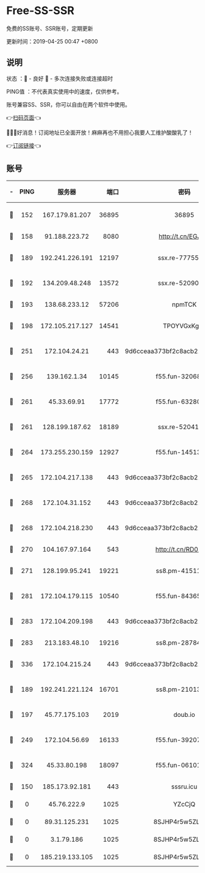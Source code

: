 # Free-SS-SSR

免费的SS账号、SSR账号，定期更新

更新时间：2019-04-25 00:47 +0800

## 说明

状态     ：🙂 - 良好 🙁 - 多次连接失败或连接超时

PING值   ：不代表真实使用中的速度，仅供参考。

账号兼容SS、SSR，你可以自由在两个软件中使用。

👉[扫码页面](https://liesauer.github.io/Free-SS-SSR/)👈

🎉🎉🎉好消息！订阅地址已全面开放！麻麻再也不用担心我要人工维护酸酸乳了！

👉[订阅链接](https://www.liesauer.net/yogurt/subscribe?ACCESS_TOKEN=DAYxR3mMaZAsaqUb)👈

## 账号

|-|PING|服务器|端口|密码|加密方式|区域|
|:----:|:----:|:-----:|-----:|:----:|:----:|:----:|
|🙂|152|167.179.81.207|36895|36895|aes-256-cfb|JP|
|🙂|158|91.188.223.72|8080|http://t.cn/EGJIyrl|rc4-md5|RU|
|🙂|189|192.241.226.191|12197|ssx.re-77755676|aes-256-cfb|US|
|🙂|192|134.209.48.248|13572|ssx.re-52090616|aes-256-cfb|US|
|🙂|193|138.68.233.12|57206|npmTCK|rc4-md5|US|
|🙂|198|172.105.217.127|14541|TPOYVGxKglpi|aes-256-cfb|JP|
|🙂|251|172.104.24.21|443|9d6cceaa373bf2c8acb22e60b6a58be6|aes-256-cfb|US|
|🙂|256|139.162.1.34|10145|f55.fun-32068560|aes-256-cfb|SG|
|🙂|261|45.33.69.91|17772|f55.fun-63280401|aes-256-cfb|US|
|🙂|261|128.199.187.62|18189|ssx.re-52041116|aes-256-cfb|SG|
|🙂|264|173.255.230.159|12927|f55.fun-14513205|aes-256-cfb|US|
|🙂|265|172.104.217.138|443|9d6cceaa373bf2c8acb22e60b6a58be6|aes-256-cfb|US|
|🙂|268|172.104.31.152|443|9d6cceaa373bf2c8acb22e60b6a58be6|aes-256-cfb|US|
|🙂|268|172.104.218.230|443|9d6cceaa373bf2c8acb22e60b6a58be6|aes-256-cfb|US|
|🙂|270|104.167.97.164|543|http://t.cn/RD0D7sx|rc4-md5|CA|
|🙂|271|128.199.95.241|19221|ss8.pm-41511886|aes-256-cfb|SG|
|🙂|281|172.104.179.115|10540|f55.fun-84365606|aes-256-cfb|SG|
|🙂|283|172.104.209.198|443|9d6cceaa373bf2c8acb22e60b6a58be6|aes-256-cfb|US|
|🙂|283|213.183.48.10|19216|ss8.pm-28784579|rc4-md5|RU|
|🙂|336|172.104.215.24|443|9d6cceaa373bf2c8acb22e60b6a58be6|aes-256-cfb|US|
|🙂|189|192.241.221.124|16701|ss8.pm-21013391|aes-256-cfb|US|
|🙂|197|45.77.175.103|2019|doub.io|aes-128-ctr|SG|
|🙂|249|172.104.56.69|16133|f55.fun-39207182|aes-256-cfb|SG|
|🙂|324|45.33.80.198|18097|f55.fun-06101201|aes-256-cfb|US|
|🙁|150|185.173.92.181|443|sssru.icu|rc4-md5|RU|
|🙁|0|45.76.222.9|1025|YZcCjQ|rc4-md5|JP|
|🙁|0|89.31.125.231|1025|8SJHP4r5w5ZLCxpB|rc4-md5|JP|
|🙁|0|3.1.79.186|1025|8SJHP4r5w5ZLCxpB|rc4-md5|SG|
|🙁|0|185.219.133.105|1025|8SJHP4r5w5ZLCxpB|rc4-md5|TR|
